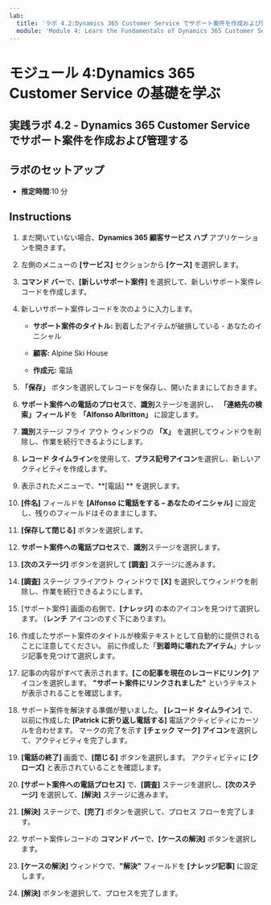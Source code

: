 ```yaml
---
lab:
  title: 'ラボ 4.2:Dynamics 365 Customer Service でサポート案件を作成および管理する'
  module: 'Module 4: Learn the Fundamentals of Dynamics 365 Customer Service'
---
```


<a name="module-4-learn-the-fundamentals-of-dynamics-365-customer-service"></a>モジュール 4:Dynamics 365 Customer Service の基礎を学ぶ
========================

## <a name="practice-lab-42---create-and-manage-cases-in-dynamics-365-customer-service"></a>実践ラボ 4.2 - Dynamics 365 Customer Service でサポート案件を作成および管理する

## <a name="lab-setup"></a>ラボのセットアップ

  - **推定時間**:10 分

## <a name="instructions"></a>Instructions

1. まだ開いていない場合、**Dynamics 365 顧客サービス ハブ** アプリケーションを開きます。 

2. 左側のメニューの **[サービス]** セクションから **[ケース]** を選択します。 

3. **コマンド バー**で、**[新しいサポート案件]** を選択して、新しいサポート案件レコードを作成します。

4. 新しいサポート案件レコードを次のように入力します。

    - **サポート案件のタイトル:** 到着したアイテムが破損している - あなたのイニシャル

    - **顧客:** Alpine Ski House

    - **作成元:** 電話

5. **「保存」** ボタンを選択してレコードを保存し、開いたままにしておきます。 

6. **サポート案件への電話のプロセス**で、**識別**ステージを選択し、 **「連絡先の検索」フィールド**を **「Alfonso Albritton」** に設定します。 

7. **識別**ステージ フライ アウト ウィンドウの **「X」** を選択してウィンドウを削除し、作業を続行できるようにします。 

8. **レコード タイムライン**を使用して、**プラス記号アイコン**を選択し、新しいアクティビティを作成します。 

9. 表示されたメニューで、**[電話] ** を選択します。

10. **[件名]** フィールドを **[Alfonso に電話をする – あなたのイニシャル]** に設定し、残りのフィールドはそのままにします。 

11. **[保存して閉じる]** ボタンを選択します。 

12. **サポート案件への電話プロセス**で、**識別**ステージを選択します。

13. **[次のステージ]** ボタンを選択して **[調査]** ステージに進みます。 

14. **[調査]** ステージ フライアウト ウィンドウで **[X]** を選択してウィンドウを削除し、作業を続行できるようにします。 

15. [サポート案件] 画面の右側で、**[ナレッジ]** の本のアイコンを見つけて選択します。 (**レンチ** アイコンのすぐ下にあります)。

16. 作成したサポート案件のタイトルが検索テキストとして自動的に提供されることに注意してください。 前に作成した「**到着時に壊れたアイテム**」ナレッジ記事を見つけて選択します。 

17. 記事の内容がすべて表示されます。**[この記事を現在のレコードにリンク]** アイコンを選択します。 **"サポート案件にリンクされました"** というテキストが表示されることを確認します。 

18. サポート案件を解決する準備が整いました。 **[レコード タイムライン]** で、以前に作成した **[Patrick に折り返し電話する]** 電話アクティビティにカーソルを合わせます。 マークの完了を示す **[チェック マーク] アイコン**を選択して、アクティビティを完了します。 

19. **[電話の終了]** 画面で、**[閉じる]** ボタンを選択します。 アクティビティに **[クローズ]** と表示されていることを確認します。

20. **[サポート案件への電話プロセス]** で、**[調査]** ステージを選択し、**[次のステージ]** を選択して、**[解決]** ステージに進みます。

21. **[解決]** ステージで、**[完了]** ボタンを選択して、プロセス フローを完了します。

22. サポート案件レコードの **コマンド バー**で、**[ケースの解決]** ボタンを選択します。

23. **[ケースの解決]** ウィンドウで、**"解決"** フィールドを **[ナレッジ記事]** に設定します。 

24. **[解決]** ボタンを選択して、プロセスを完了します。
